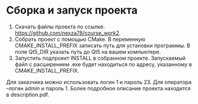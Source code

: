 # Сборка и запуск проекта

1. Скачать файлы проекта по ссылке: https://github.com/nexza78/course_work2.
2. Собрать проект с помощью CMake. В переменную CMAKE_INSTALL_PREFIX записать путь для установки программы. В поле Qt5_DIR указать путь до Qt5 на вашем компьютере.
3. Запустить подпроект INSTALL в собранном проекте. Запускаемый файл с расширением .exe будет находиться по адресу, указанному в CMAKE_INSTALL_PREFIX.

Для заказчика можно использовать логин 1 и пароль 23. Для оператора –логин admin и пароль 1. 
Более подробное описание проекта находится в description.pdf.
